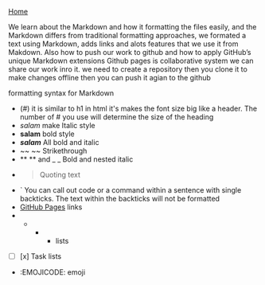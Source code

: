 
[Home](README.md)

We learn about the Markdown and how it formatting the files easily, and the Markdown differs from  traditional formatting approaches, we formated a text using Markdown, adds links  and alots features that we use it from Makdown. Also how to push our work to github and how to apply  GitHub’s unique Markdown extensions
Github pages is collaborative system we can share our work inro it.
we need to create a repository then you clone it to make changes offline then you can push it agian to the github 

formatting syntax for Markdown
- (#) it is similar to h1 in html it's makes the font size big like a header.  The number of # you use will determine the size of the heading
-  *salam* make Italic style
- **salam** bold style
- ***salam*** All bold and italic
- ~~ ~~ Strikethrough	
- ** ** and _ _  Bold and nested italic
- > Quoting text 
- ` You can call out code or a command within a sentence with single backticks. The text within the backticks will not be formatted
- [GitHub Pages](https://pages.github.com/) links
- + - *  lists 
- [ ] [x] Task lists
- :EMOJICODE: emoji 